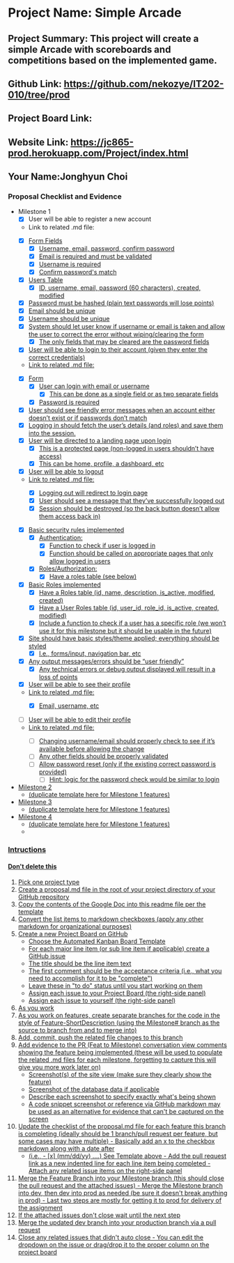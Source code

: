 # Project Name: Simple Arcade
## Project Summary: This project will create a simple Arcade with scoreboards and competitions based on the implemented game.
## Github Link: https://github.com/nekozye/IT202-010/tree/prod
## Project Board Link: 
## Website Link: https://jc865-prod.herokuapp.com/Project/index.html
## Your Name:Jonghyun Choi

<!-- Line item / Feature template (use this for each bullet point) -- DO NOT DELETE THIS SECTION


- [ ] \(mm/dd/yyyy of completion) Feature Title (from the proposal bullet point, if it's a sub-point indent it properly)
  -  Link to related .md file: [Link Name](link url)

 End Line item / Feature Template -- DO NOT DELETE THIS SECTION --> 
 
 
### Proposal Checklist and Evidence

- Milestone 1
  - [x] User will be able to register a new account
  -  Link to related .md file:<a href="https://mt85-prod.herokuapp.com/Project/register.php">
    - [x] Form Fields
      - [x] Username, email, password, confirm password
      - [x] Email is required and must be validated
      - [x] Username is required
      - [x] Confirm password's match
    - [x] Users Table
      - [x] ID, username, email, password (60 characters), created, modified   
    - [x] Password must be hashed (plain text passwords will lose points)
    - [x] Email should be unique
    - [x] Username should be unique
    - [x] System should let user know if username or email is taken and allow the user to correct the error without wiping/clearing the form
      - [x] The only fields that may be cleared are the password fields 

  - [x] User will be able to login to their account (given they enter the correct credentials)
  -  Link to related .md file:<a href="https://mt85-prod.herokuapp.com/Project/login.php">
    - [x] Form
      - [x] User can login with email or username
        - [x] This can be done as a single field or as two separate fields
      - [x] Password is required
    - [x] User should see friendly error messages when an account either doesn’t exist or if passwords don’t match
    - [x] Logging in should fetch the user’s details (and roles) and save them into the session.
    - [x] User will be directed to a landing page upon login
      - [x] This is a protected page (non-logged in users shouldn’t have access)
      - [x] This can be home, profile, a dashboard, etc

  - [x] User will be able to logout
  -  Link to related .md file:<a href="https://mt85-prod.herokuapp.com/Project/logout.php">
      - [x] Logging out will redirect to login page
      - [x] User should see a message that they’ve successfully logged out
      - [x] Session should be destroyed (so the back button doesn’t allow them access back in)
      
  - [x] Basic security rules implemented
      - [x] Authentication:
          - [x] Function to check if user is logged in
          - [x] Function should be called on appropriate pages that only allow logged in users
      - [x] Roles/Authorization:
          - [x] Have a roles table (see below)

  - [x] Basic Roles implemented
      - [x] Have a <span style="text-decoration:underline;">Roles</span> table  (id, name, description, is_active, modified, created)
      - [x] Have a <span style="text-decoration:underline;">User Roles</span> table (id, user_id, role_id, is_active, created, modified)
      - [x] Include a function to check if a user has a specific role (we won’t use it for this milestone but it should be usable in the future)

  - [x] Site should have basic styles/theme applied; everything should be styled
      - [x] I.e., forms/input, navigation bar, etc

  - [x] Any output messages/errors should be “user friendly”
      - [x] Any technical errors or debug output displayed will result in a loss of points

  - [x] User will be able to see their profile
  -  Link to related .md file:<a href="https://mt85-prod.herokuapp.com/Project/profile.php">
      - [x] Email, username, etc
      
  - [ ] User will be able to edit their profile
  -  Link to related .md file:<a href="https://mt85-prod.herokuapp.com/Project/profile.php">
      - [ ] Changing username/email should properly check to see if it’s available before allowing the change
      - [ ] Any other fields should be properly validated
      - [ ] Allow password reset (only if the existing correct password is provided)
          - [ ] Hint: logic for the password check would be similar to login

- Milestone 2
  - (duplicate template here for Milestone 1 features)
- Milestone 3
  - (duplicate template here for Milestone 1 features)
- Milestone 4
  - (duplicate template here for Milestone 1 features)
  - 
### Intructions
#### Don't delete this
1. Pick one project type
2. Create a proposal.md file in the root of your project directory of your GitHub repository
3. Copy the contents of the Google Doc into this readme file per the template
4. Convert the list items to markdown checkboxes (apply any other markdown for organizational purposes)
5. Create a new Project Board on GitHub
   - Choose the Automated Kanban Board Template
   - For each major line item (or sub line item if applicable) create a GitHub issue
   - The title should be the line item text
   - The first comment should be the acceptance criteria (i.e., what you need to accomplish for it to be "complete")
   - Leave these in "to do" status until you start working on them
   - Assign each issue to your Project Board (the right-side panel)
   - Assign each issue to yourself (the right-side panel)
6. As you work
  1. As you work on features, create separate branches for the code in the style of Feature-ShortDescription (using the Milestone# branch as the source to branch from and to merge into)
  2. Add, commit, push the related file changes to this branch
  3. Add evidence to the PR (Feat to Milestone) conversation view comments showing the feature being implemented (these will be used to populate the related .md files for each milestone, forgetting to capture this will give you more work later on)
     - Screenshot(s) of the site view (make sure they clearly show the feature)
     - Screenshot of the database data if applicable
     - Describe each screenshot to specify exactly what's being shown
     - A code snippet screenshot or reference via GitHub markdown may be used as an alternative for evidence that can't be captured on the screen
  4. Update the checklist of the proposal.md file for each feature this branch is completing (ideally should be 1 branch/pull request per feature, but some cases may have multiple)
    - Basically add an x to the checkbox markdown along with a date after
      - (i.e.,   - [x] (mm/dd/yy) ....) See Template above
    - Add the pull request link as a new indented line for each line item being completed
    - Attach any related issue items on the right-side panel
  5. Merge the Feature Branch into your Milestone branch (this should close the pull request and the attached issues)
    - Merge the Milestone branch into dev, then dev into prod as needed (be sure it doesn't break anything in prod)
    - Last two steps are mostly for getting it to prod for delivery of the assignment 
  7. If the attached issues don't close wait until the next step
  8. Merge the updated dev branch into your production branch via a pull request
  9. Close any related issues that didn't auto close
    - You can edit the dropdown on the issue or drag/drop it to the proper column on the project board